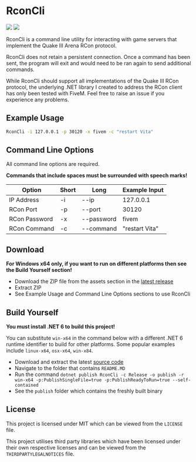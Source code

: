 # RconCli
<p>
  <a href="https://github.com/Russlyman/RconCli/releases/latest" alt="Release">
    <img src="https://img.shields.io/github/v/release/Russlyman/RconCli" /></a>
  <a href="https://github.com/Russlyman/RconCli/blob/main/LICENSE" alt="License">
    <img src="https://img.shields.io/github/license/Russlyman/RconCli" /></a>
</p>

RconCli is a command line utility for interacting with game servers that implement the Quake III Arena RCon protocol.

RconCli does not retain a persistent connection. Once a command has been sent, the program will exit and would need to be ran again to send additional commands.

While RconCli should support all implementations of the Quake III RCon protocol, the underlying .NET library I created to address the RCon client has only been tested with FiveM. Feel free to raise an issue if you experience any problems.

## Example Usage
```cmd
RconCli -i 127.0.0.1 -p 30120 -x fivem -c "restart Vita"
```

## Command Line Options

All command line options are required.

**Commands that include spaces must be surrounded with speech marks!**

| Option | Short | Long | Example Input |
| --- | --- | --- | --- |
| IP Address | -i | --ip | 127.0.0.1 |
| RCon Port | -p | --port | 30120 |
| RCon Password | -x | --password | fivem |
| RCon Command | -c | --command | "restart Vita" |

## Download

**For Windows x64 only, if you want to run on different platforms then see the Build Yourself section!**

- Download the ZIP file from the assets section in the [latest release](https://github.com/Russlyman/RconCli/releases/latest)
- Extract ZIP
- See Example Usage and Command Line Options sections to use RconCli
## Build Yourself
**You must install .NET 6 to build this project!**

You can substitute `win-x64` in the command below with a different .NET 6 runtime identifier to build for other platforms. Some popular examples include `linux-x64`, `osx-x64`, `win-x84`.

- Download and extract the latest [source code](https://github.com/Russlyman/RconCli/archive/refs/heads/main.zip)
- Navigate to the folder that contains `README.MD`
- Run the command `dotnet publish RconCli -c Release -o publish -r win-x64 -p:PublishSingleFile=true -p:PublishReadyToRun=true --self-contained`
- See the `publish` folder which contains the freshly built binary
## License

This project is licensed under MIT which can be viewed from the `LICENSE` file.

This project utilises third party libraries which have been licensed under their own respective licenses and can be viewed from the `THIRDPARTYLEGALNOTICES` file.
